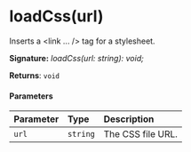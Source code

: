 # loadCss(url)




Inserts a <link ... /> tag for a stylesheet.

**Signature:** _loadCss(url: string): void;_

**Returns**: `void`





#### Parameters


| Parameter	   | Type    | Description |
|:-------------|:---------------|:------------|
| `url`    | `string` | The CSS file URL. |


